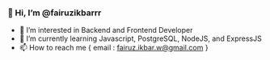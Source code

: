 ### 👋 Hi, I’m @fairuzikbarrr
- 👀 I’m interested in Backend and Frontend Developer
- 🌱 I’m currently learning Javascript, PostgreSQL, NodeJS, and ExpressJS
- 📫 How to reach me { email : fairuz.ikbar.w@gmail.com }

<!---
fairuzikbarrr/fairuzikbarrr is a ✨ special ✨ repository because its `README.md` (this file) appears on your GitHub profile.
You can click the Preview link to take a look at your changes.
--->
